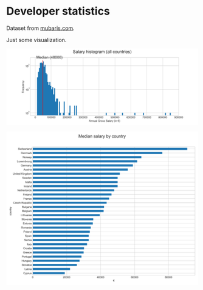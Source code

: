 # Developer statistics

Dataset from [mubaris.com](https://mubaris.com/2017-09-09/introduction-to-statistics-using-numpy).

Just some visualization.

![Salary Histogramm](data/salary-hist.png)

![Salary By Country](data/salary-by-country.png)
